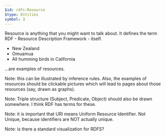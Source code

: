 ```yaml
---
$id: rdfs:Resource
$type: Entities
symbol: ∃
---
```


Resource is anything that you might want to talk about. It defines the term RDF - Resource Description Framework - itself.

- New Zealand
- Omuamua
- All humming birds in California

...are examples of resources.

Note: this can be illustrated by inference rules. Also, the examples of resources should be clickable pictures which will lead to pages about those resources (say, drawn as graphs).

Note: Triple structure (Subject, Predicate, Object) should also be drawn somewhere. I think RDF has terms for these.

Note: it is important that URI means Uniform Resource Identifier. Not Unique, because identifiers are NOT actually unique.

Note: is there a standard visualization for RDFS?
